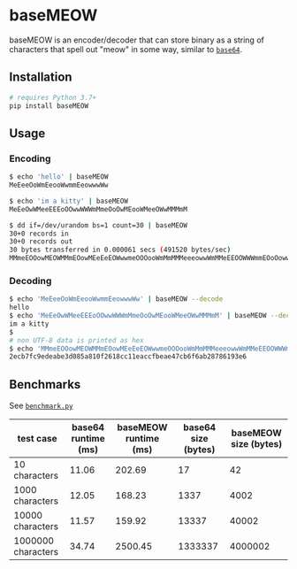 # baseMEOW

baseMEOW is an encoder/decoder that can store binary as a string of characters that spell out "meow" in some way, similar to [`base64`](https://linux.die.net/man/1/base64).

## Installation

```bash
# requires Python 3.7+
pip install baseMEOW
```

## Usage

### Encoding

```bash
$ echo 'hello' | baseMEOW
MeEeeOoWmEeooWwmmEeowwwWw

$ echo 'im a kitty' | baseMEOW
MeEeOwWMeeEEEoOOwwWWWmMmeOoOwMEooWMeeOWwMMMmM

$ dd if=/dev/urandom bs=1 count=30 | baseMEOW
30+0 records in
30+0 records out
30 bytes transferred in 0.000061 secs (491520 bytes/sec)
MMmeEOOowMEOWMMmEOowMEeEeEOWwwmeOOOooWmMmMMMeeeowwWmMMeEEOOWWWmmEOoOowwmmeoOWMmMmeEooWMEEeoWwmeOoOoOWWwWWmeEEoOOwWmmeoOwW
```


### Decoding

```bash
$ echo 'MeEeeOoWmEeooWwmmEeowwwWw' | baseMEOW --decode
hello
$ echo 'MeEeOwWMeeEEEoOOwwWWWmMmeOoOwMEooWMeeOWwMMMmM' | baseMEOW --decode
im a kitty
$
# non UTF-8 data is printed as hex
$ echo 'MMmeEOOowMEOWMMmEOowMEeEeEOWwwmeOOOooWmMmMMMeeeowwWmMMeEEOOWWWmmEOoOowwmmeoOWMmMmeEooWMEEeoWwmeOoOoOWWwWWmeEEoOOwWmmeoOwW' | baseMEOW --decode
2ecb7fc9edeabe3d085a810f2618cc11eaccfbeae47cb6f6ab28786193e6
```

## Benchmarks

See [`benchmark.py`](benchmark.py)

test case|base64 runtime (ms)|baseMEOW runtime (ms)|base64 size (bytes)|baseMEOW size (bytes)
---|---|---|---|---
10 characters|11.06|202.69|17|42
1000 characters|12.05|168.23|1337|4002
10000 characters|11.57|159.92|13337|40002
1000000 characters|34.74|2500.45|1333337|4000002
